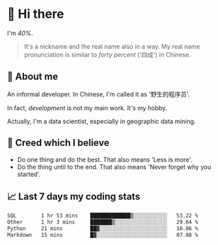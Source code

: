 # 👋 Hi there

I'm *40%*.

> It's a nickname and the real name also in a way.
> My real name pronunciation is similar to *forty percent* ('四成') in Chinese.

## :speech_balloon: About me

An informal developer. In Chinese, I'm called it as '野生的程序员'.

In fact, _development_ is not my main work. It's my hobby.

Actually, I'm a data scientist, especially in geographic data mining.

## :see_no_evil: Creed which I believe

- Do one thing and do the best. That also means 'Less is more'.
- Do the thing until to the end. That also means 'Never forget why you started'.

## :chart_with_upwards_trend: Last 7 days my coding stats

<!--START_SECTION:waka-->

```txt
SQL        1 hr 53 mins    █████████████▒░░░░░░░░░░░   53.22 %
Other      1 hr 3 mins     ███████▒░░░░░░░░░░░░░░░░░   29.64 %
Python     21 mins         ██▓░░░░░░░░░░░░░░░░░░░░░░   10.06 %
Markdown   15 mins         █▓░░░░░░░░░░░░░░░░░░░░░░░   07.08 %
```

<!--END_SECTION:waka-->
